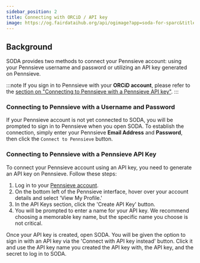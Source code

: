 ```yaml
---
sidebar_position: 2
title: Connecting with ORCiD / API key
image: https://og.fairdataihub.org/api/ogimage?app=soda-for-sparc&title=Installing%20the%20Pennsieve%20agent&description=Common%20errors%20and%20their%20solutions
---
```


## Background

SODA provides two methods to connect your Pennsieve account: using your Pennsieve username and password or utilizing an API key generated on Pennsieve.

:::note
If you sign in to Pennsieve with your **ORCiD account**, please refer to the [section on "Connecting to Pennsieve with a Pennsieve API key"](##connecting-to-pennsieve-with-a-pennsieve-api-key).
:::

### Connecting to Pennsieve with a Username and Password

If your Pennsieve account is not yet connected to SODA, you will be prompted to sign in to Pennsieve when you open SODA. To establish the connection, simply enter your Pennsieve **Email Address** and **Password**, then click the `Connect to Pennsieve` button.

### Connecting to Pennsieve with a Pennsieve API Key

To connect your Pennsieve account using an API key, you need to generate an API key on Pennsieve. Follow these steps:

1. Log in to your [Pennsieve account](https://app.pennsieve.io/).
2. On the bottom left of the Pennsieve interface, hover over your account details and select 'View My Profile.'
3. In the API Keys section, click the 'Create API Key' button.
4. You will be prompted to enter a name for your API key. We recommend choosing a memorable key name, but the specific name you choose is not critical.

Once your API key is created, open SODA. You will be given the option to sign in with an API key via the 'Connect with API key instead' button. Click it and use the API key name you created the API key with, the API key, and the secret to log in to SODA.

<PageFeedback />
